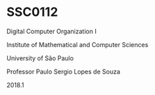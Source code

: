 # SSC0112
Digital Computer Organization I

Institute of Mathematical and Computer Sciences

University of São Paulo

Professor Paulo Sergio Lopes de Souza

2018.1
